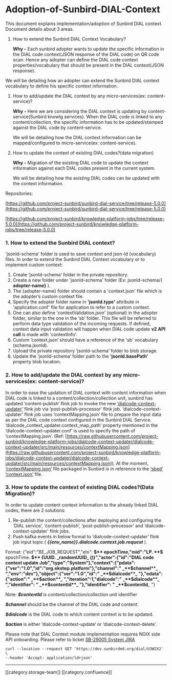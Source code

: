 # Adoption-of-Sunbird-DIAL-Context

This document explains implementation/adoption of Sunbird DIAL context. Document details about 3 areas.

1.  How to extend the Sunbird DIAL Context Vocabulary?

    **Why -** Each sunbird adopter wants to update the specific information in the DIAL code context(JSON response of the DIAL code) on QR code scan. Hence any adopter can define the DIAL code context properties/vocabulary that should be present in the DIAL context(JSON response).

We will be detailing how an adopter can extend the Sunbird DIAL context vocabulary to define his specific context information.

1.  How to add/update the DIAL context by any micro-services(ex: content-service)?

    **Why -** Here we are considering the DIAL context is updating by content-service(Sunbird knowlg services). When the DIAL code is linked to any content/collection, the specific information has to be updated/stamped against the DIAL code by content-service.

    We will be detailing how the DIAL context information can be mapped/configured to micro-service(ex: content-service).
2.  How to update the context of existing DIAL codes?(data migration)

    **Why -** Migration of the existing DIAL code to update the context information against each DIAL codes present in the current system.

    We will be detailing how the existing DIAL codes can be updated with the context information.

Repositories:&#x20;

[https://github.com/project-sunbird/sunbird-dial-service/tree/release-5.0.0](https://github.com/project-sunbird/sunbird-dial-service/tree/release-5.0.0)

[https://github.com/project-sunbird/knowledge-platform-jobs/tree/release-5.0.0](https://github.com/project-sunbird/knowledge-platform-jobs/tree/release-5.0.0)

### 1. How to extend the Sunbird DIAL context?&#x20;

'jsonld-schema' folder is used to save context and json-ld (vocabulary) files. In order to extend the Sunbird DIAL Context vocabulary or to implement custom context:

1. Create ‘jsonld-schema’ folder in the private repository.
2. Create a new folder under 'jsonld-schema' folder (Ex: jsonld-schema/{ **adopter-name}** ).&#x20;
3. The {adopter-name} folder should contain a 'context.json' file which is the adopter’s custom context file.&#x20;
4. Specify the adopter folder name in **'jsonld.type'** attribute in 'application.conf' file for application to refer to a custom context.&#x20;
5. One can also define 'contextValidation.json' (optional) in the adopter folder, similar to the one in the ‘sb’ folder. This file will be referred to perform data type validation of the incoming requests. If defined, context data input validation will happen when DIAL code update **v2 API call** is made with 'contextInfo'.&#x20;
6. Custom ‘context.json’ should have a reference of the 'sb' vocabulary (schema.jsonld).
7. Upload the private repository ‘jsonld-schema’ folder to blob storage.
8. Update the ‘jsonld-schema’ folder path to the **‘jsonld.basePath’** property blob location.

### 2. How to add/update the DIAL context by any micro-services(ex: content-service)?

In order to ease the updation of DIAL context with content information when DIAL code is linked to a content/collection/collection unit, sunbird has updated ‘content-publish’ flink job to invoke the new [‘](https://knowlg.sunbird.org/learn/product-and-developer-guide/knowlg-jobs#dialcode-context-updater)[dialcode-context-updater’](https://knowlg.sunbird.org/learn/product-and-developer-guide/knowlg-jobs#dialcode-context-updaterhttps://knowlg.sunbird.org/learn/product-and-developer-guide/knowlg-jobs#dialcode-context-updater) flink job via ‘post-publish-processor’ flink job. ‘dialcode-context-updater’ flink job uses ‘contextMapping.json’ file to prepare the input data as per the DIAL code context configured in the Sunbird DIAL Service. ‘dialcode\_context\_updater.context\_map\_path’ property mentioned in the ‘dialcode-context-updater.conf’ is used to specify the path of ‘contextMapping.json’. (Ref: [https://raw.githubusercontent.com/project-sunbird/knowledge-platform-jobs/dialcode-context-updater/dialcode-context-updater/src/main/resources/contextMapping.json](https://raw.githubusercontent.com/project-sunbird/knowledge-platform-jobs/dialcode-context-updater/dialcode-context-updater/src/main/resources/contextMapping.json)). At the moment, [‘contextMapping.json’](https://github.com/project-sunbird/knowledge-platform-jobs/blob/release-5.0.0/dialcode-context-updater/src/main/resources/contextMapping.json) file packaged in Sunbird is in reference to the [‘sbed’ ‘context.json’](https://github.com/project-sunbird/sunbird-dial-service/blob/release-5.0.0/jsonld-schema/sbed/context.json) file.

### 3. How to update the context of existing DIAL codes?(Data Migration)?

In order to update content context information to the already linked DIAL codes, there are 2 solutions:

1. Re-publish the content/collections after deploying and configuring the ‘DIAL service’, ‘content-publish’, ‘post-publish-processor’ and ‘dialcode-context-updater’ flink jobs.
2. Push kafka events in below format to ‘dialcode-context-updater’ flink job input topic ( _**\{{env\_name\}}.dialcode.context.job.request**_ ).

Format: {"eid":"BE\_JOB\_REQUEST","ets": **$** epochTime,"mid":"LP. **$** epochTime. **$** {UUID. _randomUUID_ ()}","actor":{"id":"DIAL code context update Job","type":"System"},"context":{"pdata":{"ver":"1.0","id":"org.ekstep.platform"},"channel":" _**$channel**_ ","env":"dev"},"object":{"ver":"1.0","id":" _**$dialcode**_ "},"edata":{"action":" _**$action**_ ","iteration":1,"dialcode":" _**$dialcode**_ ","identifier": " _**$contentId**_ "},"identifier": " _**$contentId**_ "}

Note:  _**$contentId**_ is content/collection/collection unit identifier

_**$channel**_ should be the channel of the DIAL code and content.&#x20;

_**$dialcode**_ is the DIAL code to which content context is to be updated.

_**$action**_ is either ‘dialcode-context-update‘ or ‘dialcode-context-delete’.

Please note that DIAL Context module implementation requires NGIX side API onboarding. Please refer to ticket [SB-29005 System JIRA](https://browse/SB-29005)

```
curl --location --request GET 'https://dev.sunbirded.org/dial/U3W2X2' \
--header 'Accept: application/ld+json'
```

***

\[\[category.storage-team]] \[\[category.confluence]]

